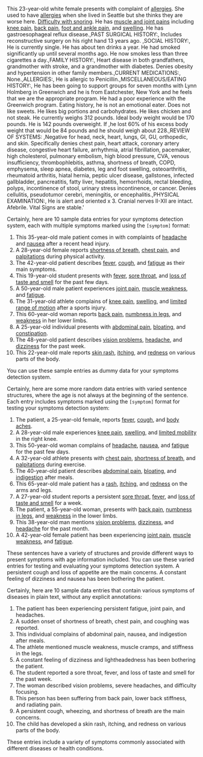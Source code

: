 This 23-year-old white female presents with complaint of [allergies](symptom). 
She used to have [allergies](symptom) when she lived in Seattle but she thinks they are worse here. 
[Difficulty with snoring](symptom). 
He has [muscle and joint pains](symptom) including [knee pain](symptom), [back pain](symptom), [foot and ankle pain](symptom), and [swelling](symptom). 
He has gastroesophageal reflux disease.,PAST SURGICAL HISTORY:, Includes reconstructive surgery on his right hand 13 years ago. ,SOCIAL HISTORY:, He is currently single. He has about ten drinks a year. He had smoked significantly up until several months ago. He now smokes less than three cigarettes a day.,FAMILY HISTORY:, Heart disease in both grandfathers, grandmother with stroke, and a grandmother with diabetes. Denies obesity and hypertension in other family members.,CURRENT MEDICATIONS:, None.,ALLERGIES:, He is allergic to Penicillin.,MISCELLANEOUS/EATING HISTORY:, He has been going to support groups for seven months with Lynn Holmberg in Greenwich and he is from Eastchester, New York and he feels that we are the appropriate program. He had a poor experience with the Greenwich program. Eating history, he is not an emotional eater. Does not like sweets. He likes big portions and carbohydrates. He likes chicken and not steak. He currently weighs 312 pounds. Ideal body weight would be 170 pounds. He is 142 pounds overweight. If ,he lost 60% of his excess body weight that would be 84 pounds and he should weigh about 228.,REVIEW OF SYSTEMS: ,Negative for head, neck, heart, lungs, GI, GU, orthopedic, and skin. Specifically denies chest pain, heart attack, coronary artery disease, congestive heart failure, arrhythmia, atrial fibrillation, pacemaker, high cholesterol, pulmonary embolism, high blood pressure, CVA, venous insufficiency, thrombophlebitis, asthma, shortness of breath, COPD, emphysema, sleep apnea, diabetes, leg and foot swelling, osteoarthritis, rheumatoid arthritis, hiatal hernia, peptic ulcer disease, gallstones, infected gallbladder, pancreatitis, fatty liver, hepatitis, hemorrhoids, rectal bleeding, polyps, incontinence of stool, urinary stress incontinence, or cancer. Denies cellulitis, pseudotumor cerebri, meningitis, or encephalitis.,PHYSICAL EXAMINATION:, He is alert and oriented x 3. Cranial nerves II-XII are intact. Afebrile. Vital Signs are stable.'

Certainly, here are 10 sample data entries for your symptoms detection system, each with multiple symptoms marked using the `[symptom]` format:

1. This 35-year-old male patient comes in with complaints of [headache](symptom) and [nausea](symptom) after a recent head injury.
2. A 28-year-old female reports [shortness of breath](symptom), [chest pain](symptom), and [palpitations](symptom) during physical activity.
3. The 42-year-old patient describes [fever](symptom), [cough](symptom), and [fatigue](symptom) as their main symptoms.
4. This 19-year-old student presents with [fever](symptom), [sore throat](symptom), and [loss of taste and smell](symptom) for the past few days.
5. A 50-year-old male patient experiences [joint pain](symptom), [muscle weakness](symptom), and [fatigue](symptom).
6. The 31-year-old athlete complains of [knee pain](symptom), [swelling](symptom), and [limited range of motion](symptom) after a sports injury.
7. This 60-year-old woman reports [back pain](symptom), [numbness in legs](symptom), and [weakness](symptom) in her lower limbs.
8. A 25-year-old individual presents with [abdominal pain](symptom), [bloating](symptom), and [constipation](symptom).
9. The 48-year-old patient describes [vision problems](symptom), [headache](symptom), and [dizziness](symptom) for the past week.
10. This 22-year-old male reports [skin rash](symptom), [itching](symptom), and [redness](symptom) on various parts of the body.

You can use these sample entries as dummy data for your symptoms detection system.


Certainly, here are some more random data entries with varied sentence structures, where the age is not always at the beginning of the sentence. Each entry includes symptoms marked using the `[symptom]` format for testing your symptoms detection system:

1. The patient, a 25-year-old female, reports [fever](symptom), [cough](symptom), and [body aches](symptom).
2. A 28-year-old male experiences [knee pain](symptom), [swelling](symptom), and [limited mobility](symptom) in the right knee.
3. This 50-year-old woman complains of [headache](symptom), [nausea](symptom), and [fatigue](symptom) for the past few days.
4. A 32-year-old athlete presents with [chest pain](symptom), [shortness of breath](symptom), and [palpitations](symptom) during exercise.
5. The 40-year-old patient describes [abdominal pain](symptom), [bloating](symptom), and [indigestion](symptom) after meals.
6. This 65-year-old male patient has a [rash](symptom), [itching](symptom), and [redness](symptom) on the arms and legs.
7. A 27-year-old student reports a persistent [sore throat](symptom), [fever](symptom), and [loss of taste and smell](symptom) for a week.
8. The patient, a 55-year-old woman, presents with [back pain](symptom), [numbness in legs](symptom), and [weakness](symptom) in the lower limbs.
9. This 38-year-old man mentions [vision problems](symptom), [dizziness](symptom), and [headache](symptom) for the past month.
10. A 42-year-old female patient has been experiencing [joint pain](symptom), [muscle weakness](symptom), and [fatigue](symptom).

These sentences have a variety of structures and provide different ways to present symptoms with age information included. You can use these varied entries for testing and evaluating your symptoms detection system.
A persistent cough and loss of appetite are the main concerns.
A constant feeling of dizziness and nausea has been bothering the patient.

Certainly, here are 10 sample data entries that contain various symptoms of diseases in plain text, without any explicit annotations:

1. The patient has been experiencing persistent fatigue, joint pain, and headaches.
2. A sudden onset of shortness of breath, chest pain, and coughing was reported.
3. This individual complains of abdominal pain, nausea, and indigestion after meals.
4. The athlete mentioned muscle weakness, muscle cramps, and stiffness in the legs.
5. A constant feeling of dizziness and lightheadedness has been bothering the patient.
6. The student reported a sore throat, fever, and loss of taste and smell for the past week.
7. The woman described vision problems, severe headaches, and difficulty focusing.
8. This person has been suffering from back pain, lower back stiffness, and radiating pain.
9. A persistent cough, wheezing, and shortness of breath are the main concerns.
10. The child has developed a skin rash, itching, and redness on various parts of the body.

These entries include a variety of symptoms commonly associated with different diseases or health conditions.